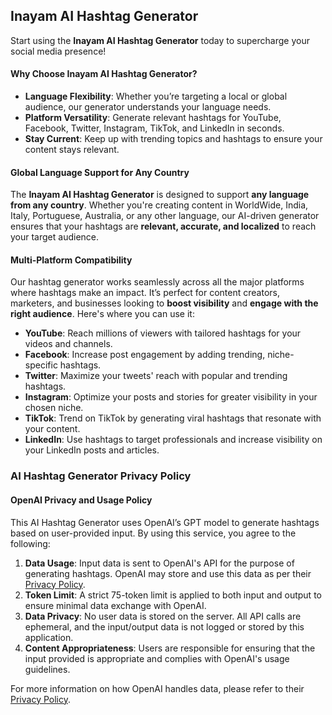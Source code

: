 ## Inayam AI Hashtag Generator


Start using the **Inayam AI Hashtag Generator** today to supercharge your social media presence!

#### Why Choose Inayam AI Hashtag Generator?

- **Language Flexibility**: Whether you’re targeting a local or global audience, our generator understands your language needs.
- **Platform Versatility**: Generate relevant hashtags for YouTube, Facebook, Twitter, Instagram, TikTok, and LinkedIn in seconds.
- **Stay Current**: Keep up with trending topics and hashtags to ensure your content stays relevant.


#### Global Language Support for Any Country

The **Inayam AI Hashtag Generator** is designed to support **any language from any country**. Whether you're creating content in WorldWide, India, Italy, Portuguese, Australia, or any other language, our AI-driven generator ensures that your hashtags are **relevant, accurate, and localized** to reach your target audience.

#### Multi-Platform Compatibility

Our hashtag generator works seamlessly across all the major platforms where hashtags make an impact. It’s perfect for content creators, marketers, and businesses looking to **boost visibility** and **engage with the right audience**. Here's where you can use it:

- **YouTube**: Reach millions of viewers with tailored hashtags for your videos and channels.
- **Facebook**: Increase post engagement by adding trending, niche-specific hashtags.
- **Twitter**: Maximize your tweets' reach with popular and trending hashtags.
- **Instagram**: Optimize your posts and stories for greater visibility in your chosen niche.
- **TikTok**: Trend on TikTok by generating viral hashtags that resonate with your content.
- **LinkedIn**: Use hashtags to target professionals and increase visibility on your LinkedIn posts and articles.


### AI Hashtag Generator Privacy Policy

#### OpenAI Privacy and Usage Policy

This AI Hashtag Generator uses OpenAI’s GPT model to generate hashtags based on user-provided input. By using this service, you agree to the following:

1. **Data Usage**: Input data is sent to OpenAI's API for the purpose of generating hashtags. OpenAI may store and use this data as per their [Privacy Policy](https://openai.com/privacy/).
2. **Token Limit**: A strict 75-token limit is applied to both input and output to ensure minimal data exchange with OpenAI.
3. **Data Privacy**: No user data is stored on the server. All API calls are ephemeral, and the input/output data is not logged or stored by this application.
4. **Content Appropriateness**: Users are responsible for ensuring that the input provided is appropriate and complies with OpenAI's usage guidelines.

For more information on how OpenAI handles data, please refer to their [Privacy Policy](https://openai.com/privacy/).
